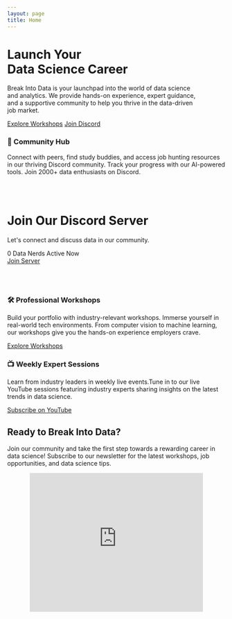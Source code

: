 ```yaml
---
layout: page
title: Home
---
```


<div class="page-hero pt-[25vh]">
    <h1 class="page-hero-title">
        Launch Your <br><span class="rainbow-text-animated">Data Science</span> Career
    </h1>
    <p style="margin-right: 60px;">
    Break Into Data is your launchpad into the world of data science and analytics. We provide hands-on experience, expert guidance, and a supportive community to help you thrive in the data-driven job market.</p>
    <a href="/workshops" class="button primary-button workshops-enroll-button">Explore Workshops</a>
    <a href="https://discord.gg/xP6YaXjd" class="button secondary-button workshops-learnmore-button">Join Discord</a>
</div>

### 👥 Community Hub

Connect with peers, find study buddies, and access job hunting resources in our thriving Discord community. Track your progress with our AI-powered tools. Join 2000+ data enthusiasts on Discord.

<br><br>
<div class="discord-widget container">
    <h1><span class="discord-logo"></span>Join Our Discord Server</h1>
    <p class="subtitle">Let's connect and discuss data in our community.</p>
    <div class="server-stats">
        <div class="active-users">
            <div id="user-avatars"></div>
            <span id="additional-users"></span>
        </div>
    </div>
    <div class="stat-box">
        <span class="online-indicator"></span>
        <span id="online-members">0</span>
        <span class="stat-label">Data Nerds Active Now</span>
    </div>
    <a href="#" id="join-button" class="button primary-button">Join Server</a>
</div>

<script>
    const apiUrl = `https://discord.com/api/guilds/1168693434572345346/widget.json`; 
    
    fetch(apiUrl)
      .then(response => response.json())
      .then(data => {
        const userAvatars = document.getElementById('user-avatars');
        const additionalUsers = document.getElementById('additional-users');
        document.getElementById('online-members').textContent = data.presence_count;
        document.getElementById('join-button').href = data.instant_invite;

        // Display up to 3 user avatars
        const displayedUsers = data.members.slice(0, 3);
        displayedUsers.forEach(user => {
            const img = document.createElement('img');
            img.src = user.avatar_url;
            img.alt = user.username;
            userAvatars.appendChild(img);
        });

        // Show additional users count if any
        if (data.presence_count > 3) {
            additionalUsers.textContent = `+${data.presence_count - 3}`;
        }
      });
</script>
<br><br>

### 🛠️ Professional Workshops

Build your portfolio with industry-relevant workshops. Immerse yourself in real-world tech environments. From computer vision to machine learning, our workshops give you the hands-on experience employers crave.

<div class="cta-buttons">
  <a href="/workshops" class="button primary-button workshops-enroll-button">Explore Workshops</a>
</div>

### 📺 Weekly Expert Sessions

Learn from industry leaders in weekly live events.Tune in to our live YouTube sessions featuring industry experts sharing insights on the latest trends in data science.

<div class="cta-buttons">
  <a href="https://www.youtube.com/@BreakIntoData" class="button primary-button workshops-enroll-button">Subscribe on YouTube</a>
</div>

<!-- ---

## What Our Members Say

> "It was a really wonderful experience. I enjoy the community because everyone is so friendly and accommodating. It was such a great experience. We participated for the first time, and it was just amazing." - Eman Nisar

> "It was a great experience to tackle a machine learning challenge from inception to solution. Every step of the way, there was a wealth of knowledge to absorb. Working alongside a great team made it even more fun."- Gnanambal Kamakshi Renganathan

--- -->

<h2 class="centered-header">Ready to Break Into Data?</h2>

Join our community and take the first step towards a rewarding career in data science! Subscribe to our newsletter for the latest workshops, job opportunities, and data science tips.

<div class="text-align: center">
    <iframe src="https://breakintodata.substack.com/embed" height="320" style="width: 400px; max-width: calc(100vw - 20px); margin: auto; display: block;" frameborder="0" scrolling="no"></iframe>
</div>
